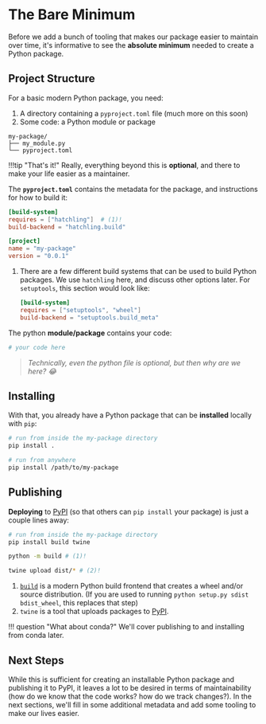 
# The Bare Minimum

Before we add a bunch of tooling that makes our package easier to maintain over
time, it's informative to see the **absolute minimum** needed to create a Python
package.

## Project Structure

For a basic modern Python package, you need:

1. A directory containing a `pyproject.toml` file (much more on this soon)
1. Some code: a Python module or package

```text title="File Structure"
my-package/
├── my_module.py
└── pyproject.toml
```

!!!tip  "That's it!"
    Really, everything beyond this is **optional**, and there to make your life
    easier as a maintainer.

The **`pyproject.toml`** contains the metadata for the package, and instructions
for how to build it:

```toml title="pyproject.toml"
[build-system]
requires = ["hatchling"]  # (1)!
build-backend = "hatchling.build"

[project]
name = "my-package"
version = "0.0.1"
```

1. There are a few different build systems that can be used to build Python
   packages. We use `hatchling` here, and discuss other options later.  For
   `setuptools`, this section would look like:

    ```toml
    [build-system]
    requires = ["setuptools", "wheel"]
    build-backend = "setuptools.build_meta"
    ```

The python **module/package** contains your code:

```python title="my_module.py"
# your code here
```

> *Technically, even the python file is optional, but then why are we here? :joy:*

## Installing

With that, you already have a Python package that can be **installed** locally with
`pip`:

```bash
# run from inside the my-package directory
pip install .

# run from anywhere
pip install /path/to/my-package
```

## Publishing

**Deploying** to [PyPI](https://pypi.org) (so that others can `pip install` your
package) is just a couple lines away:

```bash
# run from inside the my-package directory
pip install build twine

python -m build # (1)!

twine upload dist/* # (2)!
```

1. [`build`](https://pypa-build.readthedocs.io) is a modern Python build
   frontend that creates a wheel and/or source distribution. (If you are used to
   running `python setup.py sdist bdist_wheel`, this replaces that step)
2. `twine` is a tool that uploads packages to [PyPI](https://pypi.org).

!!! question "What about conda?"
    We'll cover publishing to and installing from conda later.

## Next Steps

While this is sufficient for creating an installable Python package and publishing
it to PyPI, it leaves a lot to be desired in terms of maintainability (how do we
know that the code works? how do we track changes?). In the
next sections, we'll fill in some additional metadata and add some tooling to
make our lives easier.
